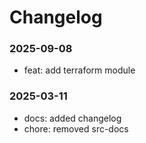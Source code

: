 # Changelog

### 2025-09-08

- feat: add terraform module

### 2025-03-11

- docs: added changelog
- chore: removed src-docs
